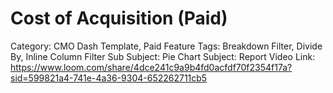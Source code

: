 # Cost of Acquisition (Paid)

Category: CMO Dash Template, Paid
Feature Tags: Breakdown Filter, Divide By, Inline Column Filter
Sub Subject: Pie Chart
Subject: Report
Video Link: https://www.loom.com/share/4dce241c9a9b4fd0acfdf70f2354f17a?sid=599821a4-741e-4a36-9304-652262711cb5